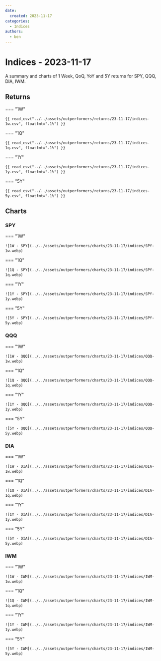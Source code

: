 ```yaml
---
date:
  created: 2023-11-17
categories:
  - Indices
authors:
  - ben
---
```


# Indices - 2023-11-17

A summary and charts of 1 Week, QoQ, YoY and 5Y returns for SPY, QQQ, DIA, IWM.

<!-- more -->

## Returns


=== "1W"

    {{ read_csv("../../assets/outperformers/returns/23-11-17/indices-1w.csv", floatfmt=".1%") }}

=== "1Q"

    {{ read_csv("../../assets/outperformers/returns/23-11-17/indices-1q.csv", floatfmt=".1%") }}

=== "1Y"

    {{ read_csv("../../assets/outperformers/returns/23-11-17/indices-1y.csv", floatfmt=".1%") }}

=== "5Y"

    {{ read_csv("../../assets/outperformers/returns/23-11-17/indices-5y.csv", floatfmt=".1%") }}



## Charts


### SPY

=== "1W"

    ![1W - SPY](../../assets/outperformers/charts/23-11-17/indices/SPY-1w.webp)

=== "1Q"

    ![1Q - SPY](../../assets/outperformers/charts/23-11-17/indices/SPY-1q.webp)

=== "1Y"

    ![1Y - SPY](../../assets/outperformers/charts/23-11-17/indices/SPY-1y.webp)

=== "5Y"

    ![5Y - SPY](../../assets/outperformers/charts/23-11-17/indices/SPY-5y.webp)

### QQQ

=== "1W"

    ![1W - QQQ](../../assets/outperformers/charts/23-11-17/indices/QQQ-1w.webp)

=== "1Q"

    ![1Q - QQQ](../../assets/outperformers/charts/23-11-17/indices/QQQ-1q.webp)

=== "1Y"

    ![1Y - QQQ](../../assets/outperformers/charts/23-11-17/indices/QQQ-1y.webp)

=== "5Y"

    ![5Y - QQQ](../../assets/outperformers/charts/23-11-17/indices/QQQ-5y.webp)

### DIA

=== "1W"

    ![1W - DIA](../../assets/outperformers/charts/23-11-17/indices/DIA-1w.webp)

=== "1Q"

    ![1Q - DIA](../../assets/outperformers/charts/23-11-17/indices/DIA-1q.webp)

=== "1Y"

    ![1Y - DIA](../../assets/outperformers/charts/23-11-17/indices/DIA-1y.webp)

=== "5Y"

    ![5Y - DIA](../../assets/outperformers/charts/23-11-17/indices/DIA-5y.webp)

### IWM

=== "1W"

    ![1W - IWM](../../assets/outperformers/charts/23-11-17/indices/IWM-1w.webp)

=== "1Q"

    ![1Q - IWM](../../assets/outperformers/charts/23-11-17/indices/IWM-1q.webp)

=== "1Y"

    ![1Y - IWM](../../assets/outperformers/charts/23-11-17/indices/IWM-1y.webp)

=== "5Y"

    ![5Y - IWM](../../assets/outperformers/charts/23-11-17/indices/IWM-5y.webp)


